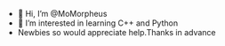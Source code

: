 - 👋 Hi, I’m @MoMorpheus
- 👀 I’m interested in learning C++ and Python
- Newbies so would appreciate help.Thanks in advance

<!---
MoMorpheus/MoMorpheus is a ✨ special ✨ repository because its `README.md` (this file) appears on your GitHub profile.
You can click the Preview link to take a look at your changes.
--->
